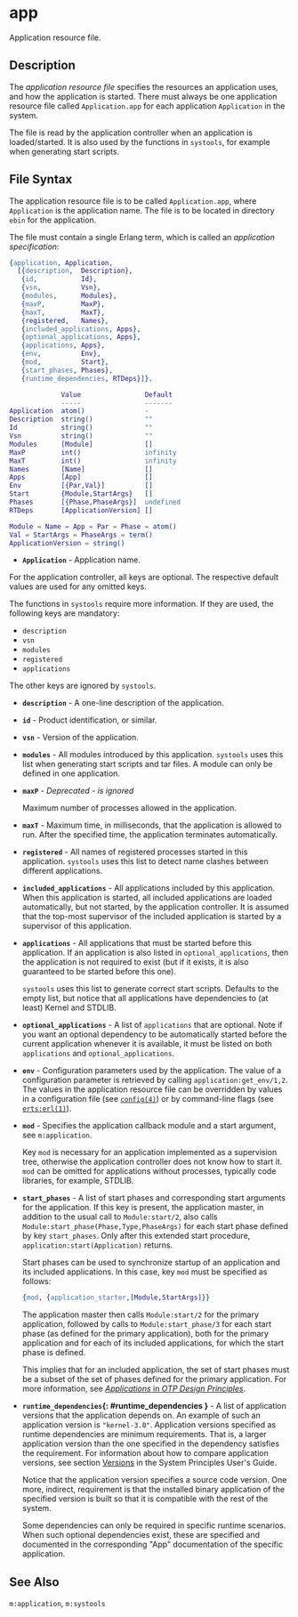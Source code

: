 <!--
%CopyrightBegin%

SPDX-License-Identifier: Apache-2.0

Copyright Ericsson AB 2023-2025. All Rights Reserved.

Licensed under the Apache License, Version 2.0 (the "License");
you may not use this file except in compliance with the License.
You may obtain a copy of the License at

    http://www.apache.org/licenses/LICENSE-2.0

Unless required by applicable law or agreed to in writing, software
distributed under the License is distributed on an "AS IS" BASIS,
WITHOUT WARRANTIES OR CONDITIONS OF ANY KIND, either express or implied.
See the License for the specific language governing permissions and
limitations under the License.

%CopyrightEnd%
-->
# app

Application resource file.

## Description

The _application resource file_ specifies the resources an application uses, and
how the application is started. There must always be one application resource
file called `Application.app` for each application `Application` in the system.

The file is read by the application controller when an application is
loaded/started. It is also used by the functions in `systools`, for example when
generating start scripts.

## File Syntax

The application resource file is to be called `Application.app`, where
`Application` is the application name. The file is to be located in directory
`ebin` for the application.

The file must contain a single Erlang term, which is called an _application
specification_:

```erlang
{application, Application,
  [{description,  Description},
   {id,           Id},
   {vsn,          Vsn},
   {modules,      Modules},
   {maxP,         MaxP},
   {maxT,         MaxT},
   {registered,   Names},
   {included_applications, Apps},
   {optional_applications, Apps},
   {applications, Apps},
   {env,          Env},
   {mod,          Start},
   {start_phases, Phases},
   {runtime_dependencies, RTDeps}]}.

             Value                Default
             -----                -------
Application  atom()               -
Description  string()             ""
Id           string()             ""
Vsn          string()             ""
Modules      [Module]             []
MaxP         int()                infinity
MaxT         int()                infinity
Names        [Name]               []
Apps         [App]                []
Env          [{Par,Val}]          []
Start        {Module,StartArgs}   []
Phases       [{Phase,PhaseArgs}]  undefined
RTDeps       [ApplicationVersion] []

Module = Name = App = Par = Phase = atom()
Val = StartArgs = PhaseArgs = term()
ApplicationVersion = string()
```

- **`Application`** - Application name.

For the application controller, all keys are optional. The respective default
values are used for any omitted keys.

The functions in `systools` require more information. If they are used, the
following keys are mandatory:

- `description`
- `vsn`
- `modules`
- `registered`
- `applications`

The other keys are ignored by `systools`.

- **`description`** - A one-line description of the application.

- **`id`** - Product identification, or similar.

- **`vsn`** - Version of the application.

- **`modules`** - All modules introduced by this application. `systools` uses
  this list when generating start scripts and tar files. A module can only be
  defined in one application.

- **`maxP`** - _Deprecated - is ignored_

  Maximum number of processes allowed in the application.

- **`maxT`** - Maximum time, in milliseconds, that the application is allowed to
  run. After the specified time, the application terminates automatically.

- **`registered`** - All names of registered processes started in this
  application. `systools` uses this list to detect name clashes between
  different applications.

- **`included_applications`** - All applications included by this application.
  When this application is started, all included applications are loaded
  automatically, but not started, by the application controller. It is assumed
  that the top-most supervisor of the included application is started by a
  supervisor of this application.

- **`applications`** - All applications that must be started before this
  application. If an application is also listed in `optional_applications`, then
  the application is not required to exist (but if it exists, it is also
  guaranteed to be started before this one).

  `systools` uses this list to generate correct start scripts. Defaults to the
  empty list, but notice that all applications have dependencies to (at least)
  Kernel and STDLIB.

- **`optional_applications`** - A list of `applications` that are optional. Note
  if you want an optional dependency to be automatically started before the
  current application whenever it is available, it must be listed on both
  `applications` and `optional_applications`.

- **`env`** - Configuration parameters used by the application. The value of a
  configuration parameter is retrieved by calling `application:get_env/1,2`. The
  values in the application resource file can be overridden by values in a
  configuration file (see [`config(4)`](config.md)) or by command-line flags
  (see [`erts:erl(1)`](`e:erts:erl_cmd.md`)).

- **`mod`** - Specifies the application callback module and a start argument,
  see `m:application`.

  Key `mod` is necessary for an application implemented as a supervision tree,
  otherwise the application controller does not know how to start it. `mod` can
  be omitted for applications without processes, typically code libraries, for
  example, STDLIB.

- **`start_phases`** - A list of start phases and corresponding start arguments
  for the application. If this key is present, the application master, in
  addition to the usual call to `Module:start/2`, also calls
  `Module:start_phase(Phase,Type,PhaseArgs)` for each start phase defined by key
  `start_phases`. Only after this extended start procedure,
  `application:start(Application)` returns.

  Start phases can be used to synchronize startup of an application and its
  included applications. In this case, key `mod` must be specified as follows:

  ```erlang
  {mod, {application_starter,[Module,StartArgs]}}
  ```

  The application master then calls `Module:start/2` for the primary
  application, followed by calls to `Module:start_phase/3` for each start phase
  (as defined for the primary application), both for the primary application and
  for each of its included applications, for which the start phase is defined.

  This implies that for an included application, the set of start phases must be
  a subset of the set of phases defined for the primary application. For more
  information, see [_Applications_ in _OTP Design Principles_](`e:system:applications.md`).

- **`runtime_dependencies`{: #runtime_dependencies }** - A list of application
  versions that the application depends on. An example of such an application
  version is `"kernel-3.0"`. Application versions specified as runtime
  dependencies are minimum requirements. That is, a larger application version
  than the one specified in the dependency satisfies the requirement. For
  information about how to compare application versions, see section
  [Versions](`e:system:versions.md`) in the System Principles User's Guide.

  Notice that the application version specifies a source code version. One more,
  indirect, requirement is that the installed binary application of the
  specified version is built so that it is compatible with the rest of the
  system.

  Some dependencies can only be required in specific runtime scenarios. When
  such optional dependencies exist, these are specified and documented in the
  corresponding "App" documentation of the specific application.

## See Also

`m:application`, `m:systools`
